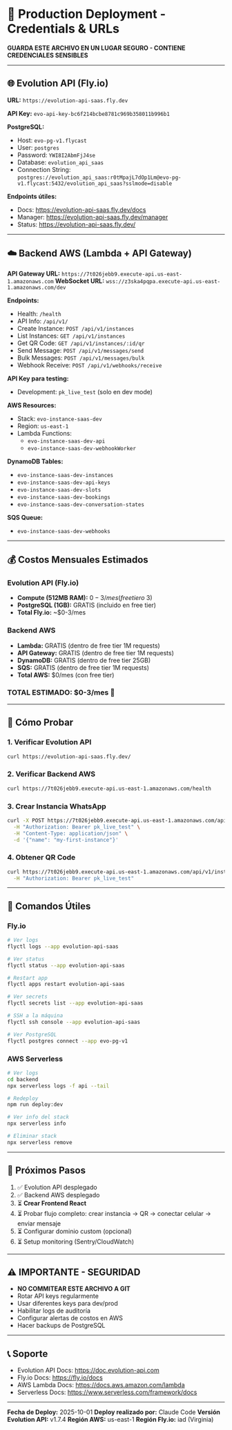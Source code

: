 # 🔐 Production Deployment - Credentials & URLs

**GUARDA ESTE ARCHIVO EN UN LUGAR SEGURO - CONTIENE CREDENCIALES SENSIBLES**

---

## 🌐 **Evolution API (Fly.io)**

**URL:** `https://evolution-api-saas.fly.dev`

**API Key:** `evo-api-key-bc6f214bcbe8781c969b358011b996b1`

**PostgreSQL:**
- Host: `evo-pg-v1.flycast`
- User: `postgres`
- Password: `YWI8I2AbmFjJ4se`
- Database: `evolution_api_saas`
- Connection String: `postgres://evolution_api_saas:r0tMpajL7dOp1Lm@evo-pg-v1.flycast:5432/evolution_api_saas?sslmode=disable`

**Endpoints útiles:**
- Docs: https://evolution-api-saas.fly.dev/docs
- Manager: https://evolution-api-saas.fly.dev/manager
- Status: https://evolution-api-saas.fly.dev/

---

## ☁️ **Backend AWS (Lambda + API Gateway)**

**API Gateway URL:** `https://7t026jebb9.execute-api.us-east-1.amazonaws.com`
**WebSocket URL:** `wss://z3ska4pqpa.execute-api.us-east-1.amazonaws.com/dev`

**Endpoints:**
- Health: `/health`
- API Info: `/api/v1/`
- Create Instance: `POST /api/v1/instances`
- List Instances: `GET /api/v1/instances`
- Get QR Code: `GET /api/v1/instances/:id/qr`
- Send Message: `POST /api/v1/messages/send`
- Bulk Messages: `POST /api/v1/messages/bulk`
- Webhook Receive: `POST /api/v1/webhooks/receive`

**API Key para testing:**
- Development: `pk_live_test` (solo en dev mode)

**AWS Resources:**
- Stack: `evo-instance-saas-dev`
- Region: `us-east-1`
- Lambda Functions:
  - `evo-instance-saas-dev-api`
  - `evo-instance-saas-dev-webhookWorker`

**DynamoDB Tables:**
- `evo-instance-saas-dev-instances`
- `evo-instance-saas-dev-api-keys`
- `evo-instance-saas-dev-slots`
- `evo-instance-saas-dev-bookings`
- `evo-instance-saas-dev-conversation-states`

**SQS Queue:**
- `evo-instance-saas-dev-webhooks`

---

## 💰 **Costos Mensuales Estimados**

### Evolution API (Fly.io)
- **Compute (512MB RAM):** $0-3/mes (free tier o ~$3)
- **PostgreSQL (1GB):** GRATIS (incluido en free tier)
- **Total Fly.io:** ~$0-3/mes

### Backend AWS
- **Lambda:** GRATIS (dentro de free tier 1M requests)
- **API Gateway:** GRATIS (dentro de free tier 1M requests)
- **DynamoDB:** GRATIS (dentro de free tier 25GB)
- **SQS:** GRATIS (dentro de free tier 1M requests)
- **Total AWS:** $0/mes (con free tier)

### **TOTAL ESTIMADO: $0-3/mes** 🎉

---

## 🧪 **Cómo Probar**

### 1. Verificar Evolution API
```bash
curl https://evolution-api-saas.fly.dev/
```

### 2. Verificar Backend AWS
```bash
curl https://7t026jebb9.execute-api.us-east-1.amazonaws.com/health
```

### 3. Crear Instancia WhatsApp
```bash
curl -X POST https://7t026jebb9.execute-api.us-east-1.amazonaws.com/api/v1/instances \
  -H "Authorization: Bearer pk_live_test" \
  -H "Content-Type: application/json" \
  -d '{"name": "my-first-instance"}'
```

### 4. Obtener QR Code
```bash
curl https://7t026jebb9.execute-api.us-east-1.amazonaws.com/api/v1/instances/INSTANCE_ID/qr \
  -H "Authorization: Bearer pk_live_test"
```

---

## 📝 **Comandos Útiles**

### Fly.io
```bash
# Ver logs
flyctl logs --app evolution-api-saas

# Ver status
flyctl status --app evolution-api-saas

# Restart app
flyctl apps restart evolution-api-saas

# Ver secrets
flyctl secrets list --app evolution-api-saas

# SSH a la máquina
flyctl ssh console --app evolution-api-saas

# Ver PostgreSQL
flyctl postgres connect --app evo-pg-v1
```

### AWS Serverless
```bash
# Ver logs
cd backend
npx serverless logs -f api --tail

# Redeploy
npm run deploy:dev

# Ver info del stack
npx serverless info

# Eliminar stack
npx serverless remove
```

---

## 🎯 **Próximos Pasos**

1. ✅ Evolution API desplegado
2. ✅ Backend AWS desplegado
3. ⏳ **Crear Frontend React**
4. ⏳ Probar flujo completo: crear instancia → QR → conectar celular → enviar mensaje
5. ⏳ Configurar dominio custom (opcional)
6. ⏳ Setup monitoring (Sentry/CloudWatch)

---

## ⚠️ **IMPORTANTE - SEGURIDAD**

- **NO COMMITEAR ESTE ARCHIVO A GIT**
- Rotar API keys regularmente
- Usar diferentes keys para dev/prod
- Habilitar logs de auditoría
- Configurar alertas de costos en AWS
- Hacer backups de PostgreSQL

---

## 📞 **Soporte**

- Evolution API Docs: https://doc.evolution-api.com
- Fly.io Docs: https://fly.io/docs
- AWS Lambda Docs: https://docs.aws.amazon.com/lambda
- Serverless Docs: https://www.serverless.com/framework/docs

---

**Fecha de Deploy:** 2025-10-01
**Deploy realizado por:** Claude Code
**Versión Evolution API:** v1.7.4
**Región AWS:** us-east-1
**Región Fly.io:** iad (Virginia)
